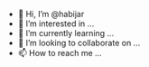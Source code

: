 - 👋 Hi, I’m @habijar
- 👀 I’m interested in ...
- 🌱 I’m currently learning ...
- 💞️ I’m looking to collaborate on ...
- 📫 How to reach me ...

<!---
habijar/habijar is a ✨ special ✨ repository because its `README.md` (this file) appears on your GitHub profile.
You can click the Preview link to take a look at your changes.
--->
